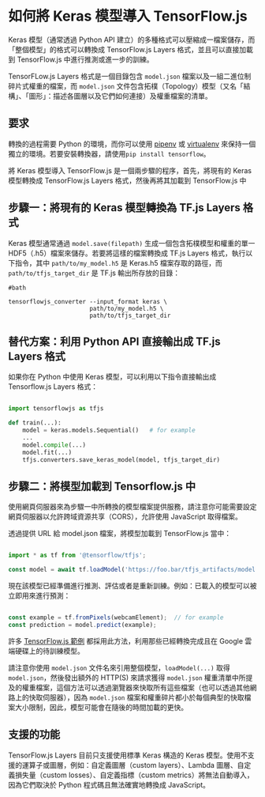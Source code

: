 # 如何將 Keras 模型導入 TensorFlow.js

Keras 模型（通常透過 Python API 建立）的多種格式可以壓縮成一檔案儲存，而「整個模型」的格式可以轉換成 TensorFlow.js Layers 格式，並且可以直接加載到 TensorFlow.js 中進行推測或進一步的訓練。

TensorFLow.js Layers 格式是一個目錄包含 `model.json` 檔案以及一組二進位制碎片式權重的檔案，而 `model.json` 文件包含拓樸（Topology）模型（又名「結構」、「圖形」：描述各圖層以及它們如何連接）及權重檔案的清單。

## 要求

轉換的過程需要 Python 的環境，而你可以使用 [pipenv](https://github.com/pypa/pipenv) 或 [virtualenv](https://virtualenv.pypa.io/en/stable/) 來保持一個獨立的環境。若要安裝轉換器，請使用`pip install tensorflow`。

將 Keras 模型導入 TensorFlow.js 是一個兩步驟的程序，首先，將現有的 Keras 模型轉換成 TensorFlow.js Layers 格式，然後再將其加載到 TensorFlow.js 中


## 步驟一：將現有的 Keras 模型轉換為 TF.js Layers 格式

Keras 模型通常通過 `model.save(filepath)` 生成一個包含拓樸模型和權重的單一 HDF5（.h5）檔案來儲存。若要將這樣的檔案轉換成 TF.js Layers 格式，執行以下指令，其中 `path/to/my_model.h5` 是 Keras.h5 檔案存取的路徑，而 `path/to/tfjs_target_dir` 是 TF.js 輸出所存放的目錄：
```
#bath 

tensorflowjs_converter --input_format keras \
                       path/to/my_model.h5 \
                       path/to/tfjs_target_dir
```
## 替代方案：利用 Python API 直接輸出成 TF.js Layers 格式
如果你在 Python 中使用 Keras 模型，可以利用以下指令直接輸出成 Tensorflow.js Layers 格式：
```Python

import tensorflowjs as tfjs

def train(...):
    model = keras.models.Sequential()   # for example
    ...
    model.compile(...)
    model.fit(...)
    tfjs.converters.save_keras_model(model, tfjs_target_dir)
```
## 步驟二：將模型加載到 Tensorflow.js 中
使用網頁伺服器來為步驟一中所轉換的模型檔案提供服務，請注意你可能需要設定網頁伺服器以允許跨域資源共享（CORS），允許使用 JavaScript 取得檔案。

透過提供 URL 給 model.json 檔案，將模型加載到 TensorFlow.js 當中：

``` JavaScript

import * as tf from '@tensorflow/tfjs';

const model = await tf.loadModel('https://foo.bar/tfjs_artifacts/model.json');
```

現在該模型已經準備進行推測、評估或者是重新訓練。例如：已載入的模型可以被立即用來進行預測：

```JavaScript

const example = tf.fromPixels(webcamElement);  // for example
const prediction = model.predict(example);
```

許多 [TensorFlow.js 範例](https://github.com/tensorflow/tfjs-examples) 都採用此方法，利用那些已經轉換完成且在 Google 雲端硬碟上的待訓練模型。

請注意你使用 `model.json` 文件名來引用整個模型，`loadModel(...)` 取得 `model.json`，然後發出額外的 HTTP(S) 來請求獲得 `model.json` 權重清單中所提及的權重檔案，這個方法可以透過瀏覽器來快取所有這些檔案（也可以透過其他網路上的快取伺服器），因為 `model.json` 檔案和權重碎片都小於每個典型的快取檔案大小限制，因此，模型可能會在隨後的時間加載的更快。

## 支援的功能

TensorFlow.js Layers 目前只支援使用標準 Keras 構造的 Keras 模型。使用不支援的運算子或圖層，例如：自定義圖層（custom layers）、Lambda 圖層、自定義損失量（custom losses）、自定義指標（custom metrics）將無法自動導入，因為它們取決於 Python 程式碼且無法確實地轉換成 JavaScript。
